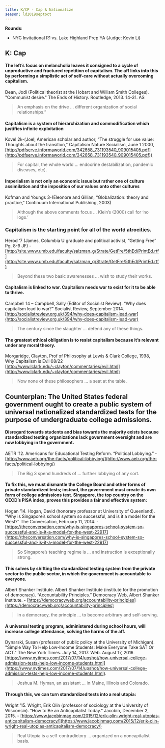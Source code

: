 ```yaml
---
title: K/CP - Cap & Nationalize
season: ld2019septoct
---
```


**Rounds:**
* NYC Invitational R1 vs. Lake Highland Prep YA (Judge: Kevin Li)

## K: Cap

#### The left’s focus on melancholia leaves it consigned to a cycle of unproductive and fractured repetition of capitalism. The aff links into this by performing a simplistic act of self-care without actually overcoming capitalism.
Dean, Jodi (Political theorist at the Hobart and William Smith Colleges). "Communist desire." The Ends of History. Routledge, 2013. 14-31. AS
> An emphasis on the drive ... different organization of social relationships.”

#### Capitalism is a system of hierarchization and commodification which justifies infinite exploitation
Kovel 2k-(Joel, American scholar and author, “The struggle for use value: Thoughts about the transition,” Capitalism Nature Socialism, June 1 2000, [http://pdfserve.informaworld.com/342658_731193540_909015405.pdf](http://pdfserve.informaworld.com/342658_731193540_909015405.pdf))
> For capital, the whole world ... endocrine destabilization, pandemic diseases, etc).

#### Imperialism is not only an economic issue but rather one of culture assimilation and the imposition of our values onto other cultures
Kofman and Youngs 3-(Eleonore and Gillian, “Globalization: theory and practice,” Continuum International Publishing, 2003)
> Although the above comments focus ... Klein’s (2000) call for ‘no logo.’

### Capitalism is the starting point for all of the world atrocities.
Herod ‘7 (James, Columbia U graduate and political activist, “Getting Free” Pg. 8-9 JF) - [http://site.www.umb.edu/faculty/salzman_g/Strate/GetFre/5thEd/PrintEd.rtf](http://site.www.umb.edu/faculty/salzman_g/Strate/GetFre/5thEd/PrintEd.rtf)
> Beyond these two basic awarenesses ... wish to study their works. 

#### Capitalism is linked to war. Capitalism needs war to exist for it to be able to thrive.
Campbell 14 – Campbell, Sally (Editor of Socialist Review). “Why does capitalism lead to war?” Socialist Review, September 2014. [http://socialistreview.org.uk/394/why-does-capitalism-lead-war](http://socialistreview.org.uk/394/why-does-capitalism-lead-war)
> The century since the slaughter ... defend any of these things.

#### The greatest ethical obligation is to resist capitalism because it’s relevant under any moral theory.
Morgaridge, Clayton, Prof of Philosophy at Lewis & Clark College, 1998, Why Capitalism is Evil 08/22 [http://www.lclark.edu/~clayton/commentaries/evil.html](http://www.lclark.edu/~clayton/commentaries/evil.html) 
> Now none of these philosophers ... a seat at the table.  

## Counterplan: The United States federal government ought to create a public system of universal nationalized standardized tests for the purpose of undergraduate college admissions.

#### Disregard towards students and bias towards the majority exists because standardized testing organizations lack government oversight and are now lobbying in the government.
AETR ’12. Americans for Educational Testing Reform. “Political Lobbying.” - [http://www.aetr.org/the-facts/political-lobbying/](http://www.aetr.org/the-facts/political-lobbying/) 
> The Big 3 spend hundreds of ... further lobbying of any sort.

#### To fix this, we must dismantle the College Board and other forms of private standardized tests; instead, the government must create its own form of college admissions test. Singapore, the top country on the OECD’s PISA index, proves this provides a fair and effective system:
Hogan ’14. Hogan, David (honorary professor at University of Queenland). “Why is Singapore’s school system so successful, and is it a model for the West?” The Conversation, February 11, 2014. - [https://theconversation.com/why-is-singapores-school-system-so-successful-and-is-it-a-model-for-the-west-22917](https://theconversation.com/why-is-singapores-school-system-so-successful-and-is-it-a-model-for-the-west-22917) 
> So Singapore’s teaching regime is ... and instruction is exceptionally strong. 

#### This solves by shifting the standardized testing system from the private sector to the public sector, in which the government is accountable to everyone.
Albert Shanker Institute. Albert Shanker Institute (institute for the promotion of democracy). “Accountability Principles.” Democracy Web, Albert Shanker Institute. - [https://democracyweb.org/accountability-principles](https://democracyweb.org/accountability-principles) 
> In a democracy, the principle ... to become arbitrary and self-serving.

#### A universal testing program, administered during school hours, will increase college attendance, solving the harms of the aff.
Dynarski, Susan (professor of public policy at the University of Michigan). "Simple Way To Help Low-Income Students: Make Everyone Take SAT Or ACT." The New York Times. July 14, 2017. Web. August 17, 2019. [https://www.nytimes.com/2017/07/14/upshot/how-universal-college-admission-tests-help-low-income-students.html](https://www.nytimes.com/2017/07/14/upshot/how-universal-college-admission-tests-help-low-income-students.html).
> Joshua M. Hyman, an assistant ... in Maine, Illinois and Colorado.

#### Through this, we can turn standardized tests into a real utopia:
Wright ’15. Wright, Erik Olin (professor of sociology at the University of Wisconsin). “How to Be an Anticapitalist Today.” Jacobin, December 2, 2015. - [https://www.jacobinmag.com/2015/12/erik-olin-wright-real-utopias-anticapitalism-democracy/](https://www.jacobinmag.com/2015/12/erik-olin-wright-real-utopias-anticapitalism-democracy/) 
> Real Utopia is a self-contradictory ... organized on a noncapitalist basis.
